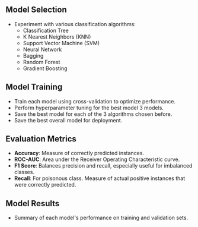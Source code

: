 ## Model Selection
- Experiment with various classification algorithms:
    - Classification Tree
    - K Nearest Neighbors (KNN)
    - Support Vector Machine (SVM)
    - Neural Network
    - Bagging
    - Random Forest
    - Gradient Boosting

## Model Training
- Train each model using cross-validation to optimize performance.
- Perform hyperparameter tuning for the best model 3 models.
- Save the best model for each of the 3 algorithms chosen before.
- Save the best overall model for deployment.

## Evaluation Metrics
- **Accuracy**: Measure of correctly predicted instances.
- **ROC-AUC**: Area under the Receiver Operating Characteristic curve.
- **F1 Score**: Balances precision and recall, especially useful for imbalanced classes.
- **Recall**: For poisonous class. Measure of actual positive instances that were correctly predicted.

## Model Results
- Summary of each model's performance on training and validation sets.
